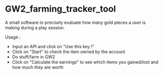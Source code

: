 # GW2_farming_tracker_tool
A small software to precisely evaluate how many gold pieces a user is making during a play session.

Usage : 
- Input an API and click on "Use this key !"
- Click on "Start"  to check the item owned by the account
- Do stuff/farm in GW2
- Click on "Calculate the earnings" to see which items you gained/lost and how much they are worth
